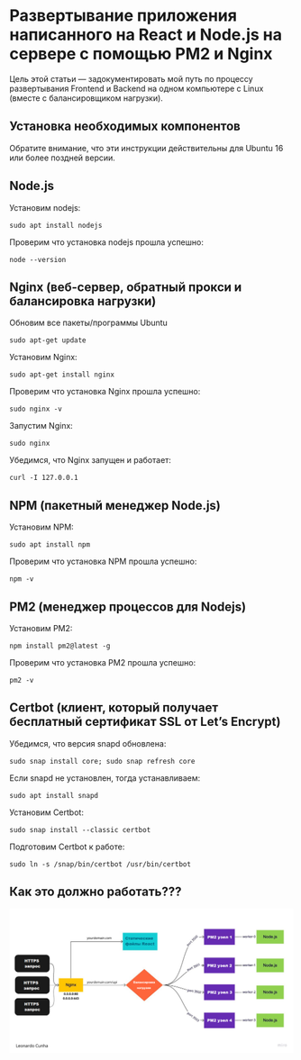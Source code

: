 <h1>Развертывание приложения написанного на React и Node.js на сервере с помощью PM2 и Nginx</h1>
Цель этой статьи — задокументировать мой путь по процессу развертывания Frontend и Backend на одном компьютере с Linux (вместе с балансировщиком нагрузки).

<h2 style="backgroud-color: #BFEBED">Установка необходимых компонентов</h2>
Обратите внимание, что эти инструкции действительны для Ubuntu 16 или более поздней версии.

<h2>Node.js</h2>
Установим nodejs:

```
sudo apt install nodejs
```

Проверим что установка nodejs прошла успешно:
```
node --version
```
<h2>Nginx (веб-сервер, обратный прокси и балансировка нагрузки)</h2>

Обновим все пакеты/программы Ubuntu
```
sudo apt-get update
```

Установим Nginx:
```
sudo apt-get install nginx
```

Проверим что установка Nginx прошла успешно:
```
sudo nginx -v
```

Запустим Nginx:
```
sudo nginx
```

Убедимся, что Nginx запущен и работает:
```
curl -I 127.0.0.1
```

<h2>NPM (пакетный менеджер Node.js)</h2>

Установим NPM:
```
sudo apt install npm
```

Проверим что установка NPM прошла успешно:
```
npm -v
```
<h2>PM2 (менеджер процессов для Nodejs)</h2>

Установим PM2:
```
npm install pm2@latest -g
```

Проверим что установка PM2 прошла успешно:
```
pm2 -v
```

<h2>Certbot (клиент, который получает бесплатный сертификат SSL от Let’s Encrypt)</h2>
Убедимся, что версия snapd обновлена:

```
sudo snap install core; sudo snap refresh core
```
Если snapd не установлен, тогда устанавливаем:
```
sudo apt install snapd
```
Установим Certbot:
```
sudo snap install --classic certbot
```

Подготовим Certbot к работе:
```
sudo ln -s /snap/bin/certbot /usr/bin/certbot
```
<h2>Как это должно работать???</h2>

![schema](img/server.png)







